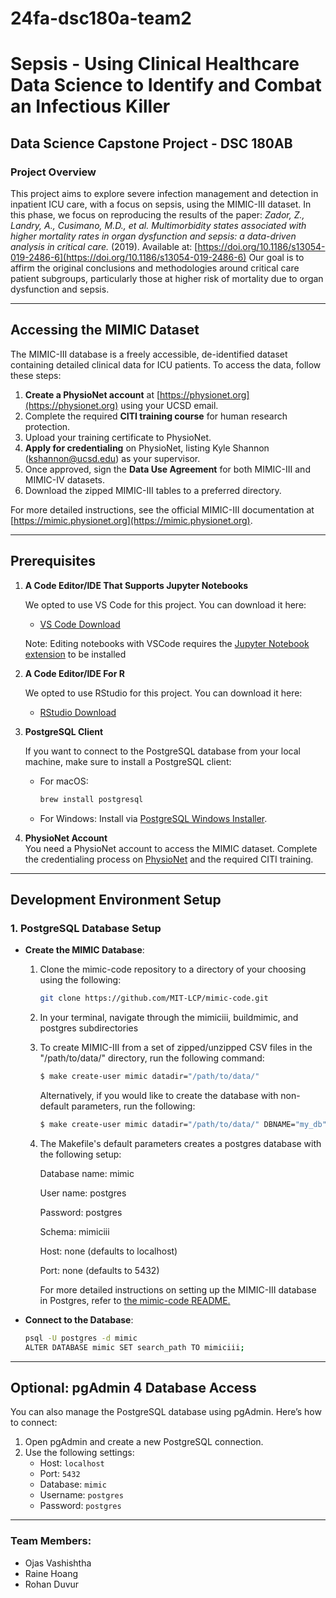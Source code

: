 # 24fa-dsc180a-team2

# Sepsis - Using Clinical Healthcare Data Science to Identify and Combat an Infectious Killer

## Data Science Capstone Project - DSC 180AB  

### Project Overview

This project aims to explore severe infection management and detection in inpatient ICU care, with a focus on sepsis, using the MIMIC-III dataset. In this phase, we focus on reproducing the results of the paper:
*Zador, Z., Landry, A., Cusimano, M.D., et al. Multimorbidity states associated with higher mortality rates in organ dysfunction and sepsis: a data-driven analysis in critical care.* (2019). Available at: [https://doi.org/10.1186/s13054-019-2486-6](https://doi.org/10.1186/s13054-019-2486-6)
Our goal is to affirm the original conclusions and methodologies around critical care patient subgroups, particularly those at higher risk of mortality due to organ dysfunction and sepsis. 

---

## Accessing the MIMIC Dataset

The MIMIC-III database is a freely accessible, de-identified dataset containing detailed clinical data for ICU patients. To access the data, follow these steps:

1. **Create a PhysioNet account** at [https://physionet.org](https://physionet.org) using your UCSD email.
2. Complete the required **CITI training course** for human research protection.
3. Upload your training certificate to PhysioNet.
4. **Apply for credentialing** on PhysioNet, listing Kyle Shannon (kshannon@ucsd.edu) as your supervisor.
5. Once approved, sign the **Data Use Agreement** for both MIMIC-III and MIMIC-IV datasets.
6. Download the zipped MIMIC-III tables to a preferred directory. 

For more detailed instructions, see the official MIMIC-III documentation at [https://mimic.physionet.org](https://mimic.physionet.org).

---
## Prerequisites

1. **A Code Editor/IDE That Supports Jupyter Notebooks**
   
   We opted to use VS Code for this project. You can download it here:
   - [VS Code Download](https://code.visualstudio.com/)
     
   Note: Editing notebooks with VSCode requires the <ins>Jupyter Notebook extension</ins> to be installed
3. **A Code Editor/IDE For R**
   
   We opted to use RStudio for this project. You can download it here:
   - [RStudio Download](https://posit.co/download/rstudio-desktop/)
5. **PostgreSQL Client**
   
   If you want to connect to the PostgreSQL database from your local machine, make sure to install a PostgreSQL client:
   - For macOS:  
     ```bash
     brew install postgresql
     ```
   - For Windows: Install via [PostgreSQL Windows Installer](https://www.postgresql.org/download/windows/).
7. **PhysioNet Account**  
   You need a PhysioNet account to access the MIMIC dataset. Complete the credentialing process on [PhysioNet](https://physionet.org) and the required CITI training.
---

## Development Environment Setup

### 1. PostgreSQL Database Setup

- **Create the MIMIC Database**:
  1. Clone the mimic-code repository to a directory of your choosing using the following:
     ```bash
     git clone https://github.com/MIT-LCP/mimic-code.git
     ```
  2. In your terminal, navigate through the mimiciii, buildmimic, and postgres subdirectories
     
  4. To create MIMIC-III from a set of zipped/unzipped CSV files in the "/path/to/data/" directory, run the following command:
     ```bash
     $ make create-user mimic datadir="/path/to/data/"
     ```
  
      Alternatively, if you would like to create the database with non-default parameters, run the following:
  
      ```bash
      $ make create-user mimic datadir="/path/to/data/" DBNAME="my_db" DBPASS="my_pass" DBHOST="192.168.0.1"
      ```
  4. The Makefile's default parameters creates a postgres database with the following setup:

      Database name: mimic
     
      User name: postgres
     
      Password: postgres
     
      Schema: mimiciii
     
      Host: none (defaults to localhost)
     
      Port: none (defaults to 5432)

      For more detailed instructions on setting up the MIMIC-III database in Postgres, refer to [the mimic-code README.](https://github.com/MIT-LCP/mimic-code/tree/main/mimic-iii/buildmimic/postgres)
  

- **Connect to the Database**:  
  ```bash
  psql -U postgres -d mimic
  ALTER DATABASE mimic SET search_path TO mimiciii;
  ```
---

## Optional: pgAdmin 4 Database Access

You can also manage the PostgreSQL database using pgAdmin. Here’s how to connect:

1. Open pgAdmin and create a new PostgreSQL connection.
2. Use the following settings:
   - Host: `localhost`
   - Port: `5432`
   - Database: `mimic`
   - Username: `postgres`
   - Password: `postgres`
     
---

### Team Members:
- Ojas Vashishtha 
- Raine Hoang
- Rohan Duvur
